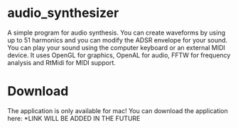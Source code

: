 # audio_synthesizer
A simple program for audio synthesis. You can create waveforms by using up to 51 harmonics and you can modify the ADSR envelope for your sound. You can play your sound using the computer keyboard or an external MIDI device.
It uses OpenGL for graphics, OpenAL for audio, FFTW for frequency analysis and RtMidi for MIDI support.

# Download
The application is only available for mac!
You can download the application here: *LINK WILL BE ADDED IN THE FUTURE
